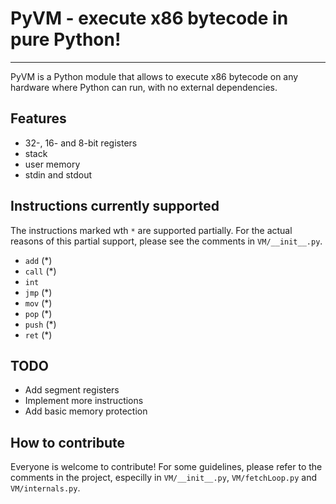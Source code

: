# PyVM - execute x86 bytecode in pure Python!

------------------

PyVM is a Python module that allows to execute x86 bytecode on any hardware where Python can run, with no external dependencies.

## Features

* 32-, 16- and 8-bit registers
* stack
* user memory
* stdin and stdout

## Instructions currently supported

The instructions  marked wth `*` are supported partially. For the actual reasons of this partial support, please see the comments in `VM/__init__.py`.

* `add` (*)
* `call` (*)
* `int`
* `jmp` (*)
* `mov` (*)
* `pop` (*)
* `push` (*)
* `ret` (*)

## TODO

* Add segment registers
* Implement more instructions
* Add basic memory protection

## How to contribute

Everyone is welcome to contribute! For some guidelines, please refer to the comments in the project, especilly in `VM/__init__.py`, `VM/fetchLoop.py` and `VM/internals.py`.